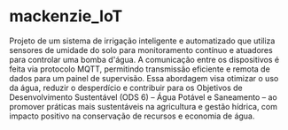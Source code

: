 # mackenzie_IoT

Projeto de um sistema de irrigação inteligente e automatizado que utiliza sensores de umidade do solo para monitoramento contínuo e atuadores para controlar uma bomba d'água. A comunicação entre os dispositivos é feita via protocolo MQTT, permitindo transmissão eficiente e remota de dados para um painel de supervisão. Essa abordagem visa otimizar o uso da água, reduzir o desperdício e contribuir para os Objetivos de Desenvolvimento Sustentável (ODS 6) – Água Potável e Saneamento – ao promover práticas mais sustentáveis na agricultura e gestão hídrica, com impacto positivo na conservação de recursos e economia de água.
